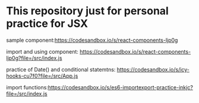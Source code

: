 # This repository just for personal practice for JSX

sample component:https://codesandbox.io/s/react-components-ljp0g

import and using component: https://codesandbox.io/s/react-components-ljp0g?file=/src/index.js

practice of Date() and conditional statemtns: https://codesandbox.io/s/icy-hooks-cu7f0?file=/src/App.js 

import functions:https://codesandbox.io/s/es6-importexport-practice-inkjc?file=/src/index.js

